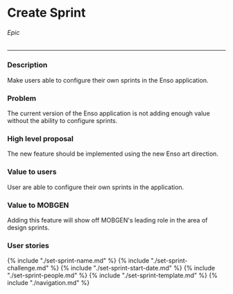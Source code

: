 # Create Sprint
###### Epic
---
### Description
Make users able to configure their own sprints in the Enso application.

### Problem
The current version of the Enso application is not adding enough value without the ability to configure sprints.

### High level proposal
The new feature should be implemented using the new Enso art direction.

### Value to users
User are able to configure their own sprints in the application.

### Value to MOBGEN
Adding this feature will show off MOBGEN's leading role in the area of design sprints.

### User stories
{% include "./set-sprint-name.md" %}
{% include "./set-sprint-challenge.md" %}
{% include "./set-sprint-start-date.md" %}
{% include "./set-sprint-people.md" %}
{% include "./set-sprint-template.md" %}
{% include "./navigation.md" %}
